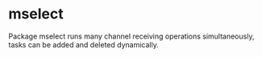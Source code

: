 # mselect

Package mselect runs many channel receiving operations simultaneously,
tasks can be added and deleted dynamically.
